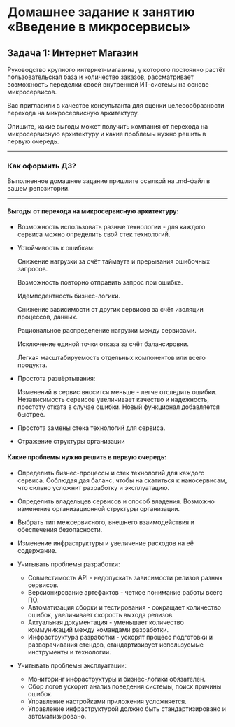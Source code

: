 # Домашнее задание к занятию «Введение в микросервисы»

## Задача 1: Интернет Магазин

Руководство крупного интернет-магазина, у которого постоянно растёт пользовательская база и количество заказов, рассматривает возможность переделки своей внутренней   ИТ-системы на основе микросервисов. 

Вас пригласили в качестве консультанта для оценки целесообразности перехода на микросервисную архитектуру. 

Опишите, какие выгоды может получить компания от перехода на микросервисную архитектуру и какие проблемы нужно решить в первую очередь.

---

### Как оформить ДЗ?

Выполненное домашнее задание пришлите ссылкой на .md-файл в вашем репозитории.

---

#### Выгоды  от перехода на микросервисную архитектуру:
- Возможность использовать разные технологии - для каждого сервиса можно определить свой стек технологий.
- Устойчивость к ошибкам:
   
  Снижение нагрузки за счёт таймаута и  прерывания ошибочных запросов.
  
  Возможность повторно отправить запрос при ошибке.
   
  Идемподентность бизнес-логики.
  
  Снижение зависимости от других сервисов за счёт изоляции процессов, данных.
  
  Рациональное распределение нагрузки между сервисами.

  Исключение единой точки отказа за счёт балансировки.
  
  Легкая масштабируемость отдельных компонентов или всего продукта.
- Простота развёртывания:

  Изменений в сервис вносится меньше - легче отследить ошибки.
  Независимость сервисов увеличивает качество и надежность, простоту отката в случае ошибки.
  Новый функционал добавляется быстрее.
  
- Простота замены стека технологий для сервиса.
- Отражение структуры организации 

#### Какие проблемы нужно решить в первую очередь:

- Определить бизнес-процессы и стек технологий для каждого сервиса.
  Соблюдая дая баланс, чтобы на скатиться к наносервисам, что сильно усложнит разработку и эксплуатацию.
- Определить владельцев сервисов и способ владения.
  Возможно изменение организационной структуры организации.
- Выбрать тип межсервисного, внешнего взаимодействия и обеспечения безопасности.
- Изменение инфраструктуры и увеличение расходов на её содержание.
- Учитывать проблемы разработки:

    - Совместимость API - недопускать зависимости релизов разных сервисов.
    - Версионирование артефактов - четкое понимание работы всего ПО. 
    - Автоматизация сборки и тестирования - сокращает количество ошибок, увеличивает скорость выхода релизов.
    - Актуальная документация - уменьшает количество коммуникаций между командами разработки. 
    - Инфраструктура разработки - ускорят процесс подготовки и разворачивания стендов, стандартизирует используемые инструменты и технологии.

- Учитывать проблемы эксплуатации:

    - Мониторинг инфраструктуры и бизнес-логики обязателен.
    - Сбор логов ускорит анализ поведения системы, поиск причины ошибок.
    - Управление настройками приложения усложняется.
    - Управление инфраструктурой должно быть стандартизировано и автоматизировано. 

